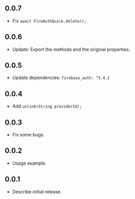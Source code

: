 ## 0.0.7

* Fix `await FireAuthQuick.delete();`

## 0.0.6

* Update: Export the methods and the original properties.

## 0.0.5

* Update dependencies: `firebase_auth: ^5.4.2`

## 0.0.4

* Add `unlink(String providerId);`

## 0.0.3

* Fix some bugs.

## 0.0.2

* Usage example.

## 0.0.1

* Describe initial release.
